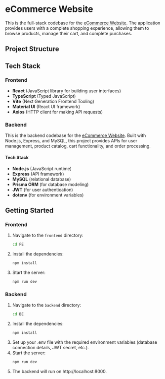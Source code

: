 # eCommerce Website

This is the full-stack codebase for the [eCommerce Website](https://github.com/devika2419/eCommerce-website). The application provides users with a complete shopping experience, allowing them to browse products, manage their cart, and complete purchases. 

## Project Structure


## Tech Stack

### Frontend

- **React** (JavaScript library for building user interfaces)
- **TypeScript** (Typed JavaScript)
- **Vite** (Next Generation Frontend Tooling)
- **Material UI** (React UI framework)
- **Axios** (HTTP client for making API requests)

### Backend

This is the backend codebase for the [eCommerce Website](https://github.com/devika2419/eCommerce-website). Built with Node.js, Express, and MySQL, this project provides APIs for user management, product catalog, cart functionality, and order processing.

#### Tech Stack

- **Node.js** (JavaScript runtime)
- **Express** (API framework)
- **MySQL** (relational database)
- **Prisma ORM** (for database modeling)
- **JWT** (for user authentication)
- **dotenv** (for environment variables)

## Getting Started

### Frontend

1. Navigate to the `frontend` directory:
   ```bash
   cd FE
2. Install the dependencies:
   ```bash
   npm install
3. Start the server:
   ```bash
   npm run dev

### Backend

1. Navigate to the `backend` directory:
   ```bash
   cd BE
2. Install the dependencies:
   ```bash
   npm install
4. Set up your .env file with the required environment variables (database connection details, JWT secret, etc.).
5. Start the server:
   ```bash
   npm run dev
6. The backend will run on http://localhost:8000.




